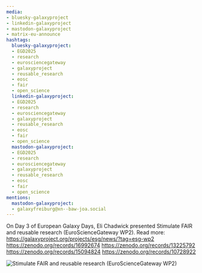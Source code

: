 ```yaml
---
media:
- bluesky-galaxyproject
- linkedin-galaxyproject
- mastodon-galaxyproject
- matrix-eu-announce
hashtags:
  bluesky-galaxyproject:
  - EGD2025
  - research
  - eurosciencegateway
  - galaxyproject
  - reusable_research
  - eosc
  - fair
  - open_science
  linkedin-galaxyproject:
  - EGD2025
  - research
  - eurosciencegateway
  - galaxyproject
  - reusable_research
  - eosc
  - fair
  - open_science
  mastodon-galaxyproject:
  - EGD2025
  - research
  - eurosciencegateway
  - galaxyproject
  - reusable_research
  - eosc
  - fair
  - open_science
mentions:
  mastodon-galaxyproject:
  - galaxyfreiburg@xn--baw-joa.social
---
```


On Day 3 of European Galaxy Days, Eli Chadwick presented Stimulate FAIR and reusable research (EuroScienceGateway WP2).
Read more: https://galaxyproject.org/projects/esg/news/?tag=esg-wp2
https://zenodo.org/records/16992674
https://zenodo.org/records/13225792
https://zenodo.org/records/15094824
https://zenodo.org/records/10728922

![Stimulate FAIR and reusable research (EuroScienceGateway WP2)](IMAGE_URL_HERE)